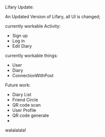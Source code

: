 Lifary Update:

An Updated Version of Lifary, all UI is changed;

currently workable Activity:
* Sign up
* Log in
* Edit Diary

currently workable things:
* User
* Diary
* ConnectionWithPost

Future work:
* Diary List
* Friend Circle
* QR code scan
* User Profile
* QR code generate
* 
walalalala!

